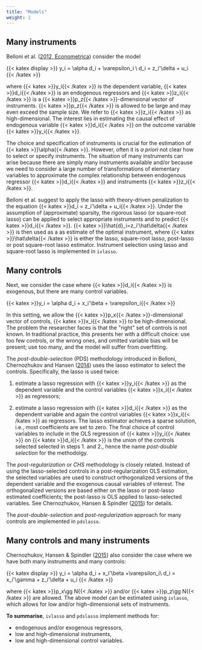 ```yaml
---
title: "Models"
weight: 1
---
```


<script type="text/javascript" async
  src="https://cdn.mathjax.org/mathjax/latest/MathJax.js?config=TeX-MML-AM_CHTML">
</script>

## Many instruments

Belloni et al. ([2012, Econometrica](http://dx.doi.org/10.3982/ECTA9626)) consider the model

{{< katex display >}}
y_i = \alpha d_i + \varepsilon_i \\
d_i = z_i'\delta + u_i
{{< /katex >}}

where {{< katex >}}y_i{{< /katex >}} is the dependent variable, {{< katex >}}d_i{{< /katex >}} is an endogenous regressors and {{< katex >}}z_i{{< /katex >}} is a {{< katex >}}p_z{{< /katex >}}-dimensional vector of instruments. {{< katex >}}p_z{{< /katex >}} is allowed to be large and may even exceed the sample size. We refer to {{< katex >}}z_i{{< /katex >}} as high-dimensional. The interest lies in estimating the causal effect of endogenous variable {{< katex >}}d_i{{< /katex >}} on the outcome variable 
{{< katex >}}y_i{{< /katex >}}. 

The choice and specification of instruments is crucial for the estimation of {{< katex >}}\alpha{{< /katex >}}. However, 
often it is *a priori* not clear how to select or specify instruments. The situation of many instruments
can arise because there are simply many instruments available and/or because we need to consider a large
number of transformations of elementary variables to approximate the complex 
relationship between endogenous regressor {{< katex >}}d_i{{< /katex >}} and instruments {{< katex >}}z_i{{< /katex >}}. 

Belloni et al. suggest to apply the lasso with theory-driven penalization to the equation {{< katex >}}d_i = z_i'\delta + u_i{{< /katex >}}. Under the assumption of (approximate) sparsity, the rigorous lasso (or square-root lasso) can be applied to select appropriate instruments and to predict {{< katex >}}d_i{{< /katex >}}. {{< katex >}}\hat{d}_i=z_i'\hat\delta{{< /katex >}} is then used as a as estimate of the optimal instrument, where {{< katex >}}\hat\delta{{< /katex >}} is either the lasso, square-root lasso, post-lasso or post square-root lasso estimator. Instrument selection using lasso and square-root lasso is implemented in `ivlasso`.

## Many controls

Next, we consider the case where {{< katex >}}d_i{{< /katex >}} is exogenous, but there 
are many control variables. 

{{< katex >}}y_i = \alpha d_i + x_i'\beta + \varepsilon_i{{< /katex >}}

In this setting, we allow the {{< katex >}}p_x{{< /katex >}}-dimensional vector of controls, {{< katex >}}x_i{{< /katex >}}
to be high-dimensional. 
The problem the researcher faces is that the "right" set of controls is not
known.  In traditional practice, this presents her with a difficult choice:  use too
few controls, or the wrong ones, and omitted variable bias will be present; use too
many, and the model will suffer from overfitting.

The *post-double-selection* (PDS) methodology introduced in Belloni, Chernozhukov and Hansen ([2014](https://doi.org/10.1093/restud/rdt044)) uses the lasso estimator to select the controls.  Specifically,
the lasso is used twice: 

1. estimate a lasso regression with {{< katex >}}y_i{{< /katex >}} as the dependent
variable and the control variables {{< katex >}}x_i{{< /katex >}} as regressors; 

2. estimate a lasso regression with {{< katex >}}d_i{{< /katex >}} as the dependent variable 
and again the control variables {{< katex >}}x_i{{< /katex >}} as regressors. 
The lasso estimator achieves a sparse solution, i.e.,
most coefficients are set to zero.  The final choice of control variables to include
in the OLS regression of {{< katex >}}y_i{{< /katex >}} on {{< katex >}}d_i{{< /katex >}} is the union of the controls selected selected in
steps 1. and 2., hence the name *post-double selection* for the methodolgy.

The *post-regularization* or *CHS* methodology is closely related.  Instead of using the lasso-selected controls
 in a post-regularization OLS  estimation, the selected variables
are used to construct orthogonalized versions of the dependent variable and the
exogenous causal variables of interest.  The orthogonalized versions are based
either on the lasso or post-lasso estimated coefficients; the post-lasso is OLS
applied to lasso-selected variables.  See Chernozhukov, Hansen & Spindler
 ([2015](http://www.aeaweb.org/articles.php?doi=10.1257/aer.p20151022)) for details.

The *post-double-selection* and *post-regularization* approach
for many controls are implemented in `pdslasso`. 

## Many controls and many instruments

Chernozhukov, Hansen & Spindler ([2015](http://www.aeaweb.org/articles.php?doi=10.1257/aer.p20151022)) 
also consider the case where we have both many instruments and many controls:

{{< katex display >}}
y_i = \alpha d_i +  x_i'\beta +\varepsilon_i\\
d_i = x_i'\gamma + z_i'\delta + u_i
{{< /katex >}}

where {{< katex >}}p_x\gg N{{< /katex >}} and/or {{< katex >}}p_z\gg N{{< /katex >}} are allowed. The above model can be estimated using 
`ivlasso`, which allows for low and/or high-dimensional sets of instruments.

**To summarise**, `ivlasso` and `pdslasso` implement methods for:
- endogenous and/or exogenous regressors, 
- low and high-dimensional instruments, 
- low and high-dimensional control variables.
